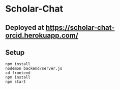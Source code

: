 # Scholar-Chat
## Deployed at https://scholar-chat-orcid.herokuapp.com/

## Setup
```
npm install
nodemon backend/server.js
cd frontend
npm install
npm start
```
